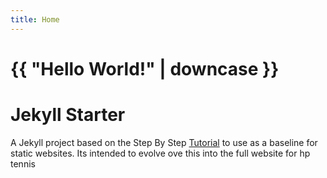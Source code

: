 ```yaml
---
title: Home
---
```

<h1>{{ "Hello World!" | downcase }}</h1>

# Jekyll Starter

A Jekyll project based on the Step By Step [Tutorial](https://jekyllrb.com/docs/step-by-step/01-setup/) to use as a baseline for static websites. Its intended to evolve ove this into the full website for hp tennis
